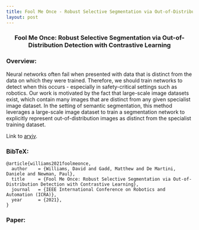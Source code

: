 ```yaml
---
title: Fool Me Once - Robust Selective Segmentation via Out-of-Distribution Detection with Contrastive Learning
layout: post
---
```

<h3 align="center">Fool Me Once: Robust Selective Segmentation via Out-of-Distribution Detection with Contrastive Learning</h3>


### Overview:
Neural networks often fail when presented with data that is distinct from the data on which they were trained. Therefore, we should train networks to detect when this occurs - especially in safety-critical settings such as robotics. Our work is motivated by the fact that large-scale image datasets exist, which contain many images that are distinct from any given specialist image dataset. In the setting of semantic segmentation, this method leverages a large-scale image dataset to train a segmentation network to explicitly represent out-of-distribution images as distinct from the specialist training dataset.


Link to [$\mathrm{ar\chi iv}$](https://arxiv.org/abs/2103.00869).

### BibTeX:
```
@article{williams2021foolmeonce,
  author    = {Williams, David and Gadd, Matthew and De Martini, Daniele and Newman, Paul},
  title     = {Fool Me Once: Robust Selective Segmentation via Out-of-Distribution Detection with Contrastive Learning},
  journal   = {IEEE International Conference on Robotics and Automation (ICRA)},
  year      = {2021},
}
```

### Paper:
<div style="text-align: center;">
    <object data="/assets/foolmeonce.pdf" width="1000" height="1000" type="application/pdf" style="margin:auto; display:block;"></object>
</div>
